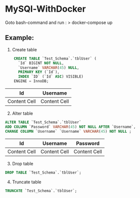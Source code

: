 # MySQl-WithDocker
Goto bash-command and run : > docker-compose up
## Example:
1. Create table
```Sql
    CREATE TABLE `Test_Schema`.`tblUser` (
      `Id` BIGINT NOT NULL,
      `Username` VARCHAR(45) NULL,
      PRIMARY KEY (`Id`),
      INDEX `ID` (`Id` ASC) VISIBLE)
    ENGINE = InnoDB;
``` 
| Id  | Username |
| ------------- | ------------- |
| Content Cell  | Content Cell  | 

2. Alter table
```Sql
ALTER TABLE `Test_Schema`.`tblUser` 
ADD COLUMN `Password` VARCHAR(45) NOT NULL AFTER `Username`,
CHANGE COLUMN `Username` `Username` VARCHAR(45) NOT NULL ;
```
| Id  | Username |Password|
| ------------- | ------------- | ------------- |
| Content Cell  | Content Cell  | Content Cell  | 

3. Drop table
```Sql
DROP TABLE `Test_Schema`.`tblUser`;
```
4. Truncate table
```Sql
TRUNCATE `Test_Schema`.`tblUser`;
```    
